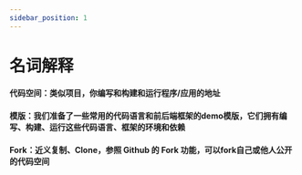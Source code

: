 ```yaml
---
sidebar_position: 1
---
```


# 名词解释


#### 代码空间：类似项目，你编写和构建和运行程序/应用的地址

#### 模版：我们准备了一些常用的代码语言和前后端框架的demo模版，它们拥有编写、构建、运行这些代码语言、框架的环境和依赖
#### Fork：近义复制、Clone，参照 Github 的 Fork 功能，可以fork自己或他人公开的代码空间


